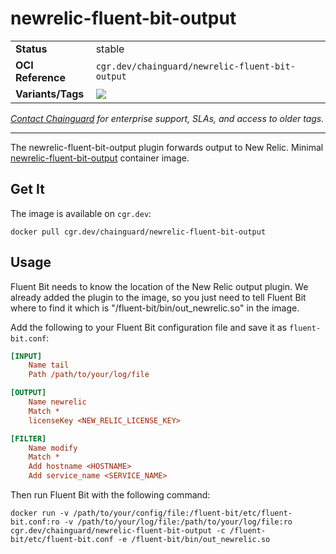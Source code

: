 <!--monopod:start-->
# newrelic-fluent-bit-output
| | |
| - | - |
| **Status** | stable |
| **OCI Reference** | `cgr.dev/chainguard/newrelic-fluent-bit-output` |
| **Variants/Tags** | ![](https://storage.googleapis.com/chainguard-images-build-outputs/summary/newrelic-fluent-bit-output.svg) |

*[Contact Chainguard](https://www.chainguard.dev/chainguard-images) for enterprise support, SLAs, and access to older tags.*

---
<!--monopod:end-->

The newrelic-fluent-bit-output plugin forwards output to New Relic. Minimal [newrelic-fluent-bit-output](https://github.com/newrelic/newrelic-fluent-bit-output) container image.

## Get It

The image is available on `cgr.dev`:

```
docker pull cgr.dev/chainguard/newrelic-fluent-bit-output
```

## Usage

Fluent Bit needs to know the location of the New Relic output plugin. We already added the plugin to the image, so you just need to tell Fluent Bit where to find it which is "/fluent-bit/bin/out_newrelic.so" in the image.

Add the following to your Fluent Bit configuration file and save it as `fluent-bit.conf`:

```ini
[INPUT]
    Name tail
    Path /path/to/your/log/file

[OUTPUT]
    Name newrelic
    Match *
    licenseKey <NEW_RELIC_LICENSE_KEY>

[FILTER]
    Name modify
    Match *
    Add hostname <HOSTNAME>
    Add service_name <SERVICE_NAME>
```

Then run Fluent Bit with the following command:

```shell
docker run -v /path/to/your/config/file:/fluent-bit/etc/fluent-bit.conf:ro -v /path/to/your/log/file:/path/to/your/log/file:ro cgr.dev/chainguard/newrelic-fluent-bit-output -c /fluent-bit/etc/fluent-bit.conf -e /fluent-bit/bin/out_newrelic.so
```

